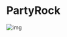 # PartyRock


![img](https://cloud.githubusercontent.com/assets/9848162/25837824/7a6690c8-3444-11e7-80a0-fd7c3b527c72.png)
